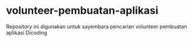 # volunteer-pembuatan-aplikasi
Repository ini digunakan untuk sayembara pencarian  volunteer pembuatan aplikasi Dicoding
